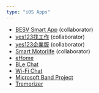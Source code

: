 ```yaml
---
type: "iOS Apps"
---
```


- [BESV Smart App](https://itunes.apple.com/tw/app/besv-smart-app/id992012921?l=zh&mt=8) (collaborator)
- [yes123找工作](https://itunes.apple.com/tw/app/yes123zhao-gong-zuo-qiu-zhi/id495610516?l=zh&mt=8) (collaborator)
- [yes123企業版](https://itunes.apple.com/tw/app/yes123qi-ye-ban-xing-dong/id1071773130?l=zh&mt=8) (collaborator)
- [Smart Motorlife](https://itunes.apple.com/tw/app/smart-motorlife/id699406009?l=zh&mt=8) (collaborator)
- [eHome](https://itunes.apple.com/tw/app/ehome-control/id966811946?l=zh&mt=8)
- [BLe Chat](https://itunes.apple.com/tw/app/wfe-ble-chat/id974412108?l=zh&mt=8)
- [Wi-Fi Chat](https://itunes.apple.com/tw/app/wfe-wi-fi-chat/id1018142594?l=zh&mt=8)
- [Microsoft Band Project](https://youtu.be/fGwmU2JtjxU)
- [Tremorizer](https://youtu.be/rPr5vkl09-M)